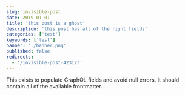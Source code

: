 ```yaml
---
slug: invisible-post
date: 2019-01-01
title: 'this post is a ghost'
description: 'this post has all of the right fields'
categories: ['test']
keywords: ['test']
banner: './banner.png'
published: false
redirects:
  - '/invisible-post-423123'
---
```


This exists to populate GraphQL fields and avoid null errors. It should contain all of the available frontmatter.
